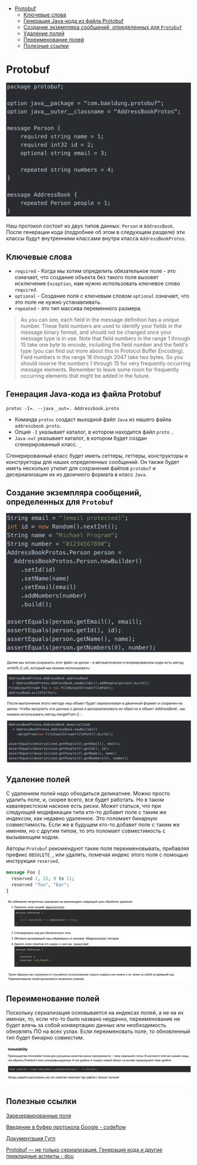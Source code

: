 <!-- TOC -->
* [Protobuf](#protobuf)
  * [Ключевые слова](#ключевые-слова)
  * [Генерация Java-кода из файла Protobuf](#генерация-java-кода-из-файла-protobuf)
  * [Создание экземпляра сообщений, определенных для `Protobuf`](#создание-экземпляра-сообщений-определенных-для-protobuf)
  * [Удаление полей](#удаление-полей)
  * [Переименование полей](#переименование-полей)
  * [Полезные ссылки](#полезные-ссылки)
<!-- TOC -->

# Protobuf

![Screenshot](../../resources/proto1.png)

Наш протокол состоит из двух типов данных: `Person` и `AddressBook`. После генерации кода (подробнее об этом в следующем разделе) эти классы будут внутренними 
классами внутри класса `AddressBookProtos`.

## Ключевые слова
- `required` - Когда мы хотим определить обязательное поле - это означает, что создание объекта без такого поля вызовет исключение `Exception`, нам нужно 
использовать  ключевое слово `required`.
- `optional` - Создание поля с ключевым словом `optional` означает, что это поле не нужно устанавливать. 
- `repeated` - это тип массива переменного размера.

> As you can see, each field in the message definition has a unique number. These field numbers are used to identify your fields in the message binary format, 
and should not be changed once your message type is in use. Note that field numbers in the range 1 through 15 take one byte to encode, including the field 
number and the field's type (you can find out more about this in Protocol Buffer Encoding). Field numbers in the range 16 through 2047 take two bytes. So you 
should reserve the numbers 1 through 15 for very frequently occurring message elements. Remember to leave some room for frequently occurring elements that 
might be added in the future.

## Генерация Java-кода из файла Protobuf

```
protoc -I=. --java__out=. Addressbook.proto
```

- Команда `protoc` создаст выходной файл `Java` из нашего файла `addressbook.proto`. 
- Опция `-I` указывает каталог, в котором находится файл `proto` `.` 
- `Java-out` указывает каталог, в котором будет создан сгенерированный класс. `_`

Сгенерированный класс будет иметь сеттеры, геттеры, конструкторы и конструкторы для наших определенных сообщений. Он также будет иметь несколько утилит для 
сохранения файлов `protobuf` и десериализации их из двоичного формата в класс `Java`.

## Создание экземпляра сообщений, определенных для `Protobuf`

![Screenshot](../../resources/proto2.png)

![Screenshot](../../resources/proto3.png)

## Удаление полей

С удалением полей надо обходиться деликатнее. Можно просто удалить поле, и, скорее всего, все будет работать. Но в таком кавалеристском наскоке есть риски.
Может статься, что при следующей модификации типа кто-то добавит поле с таким же индексом, как недавно удаленное. Это поломает бинарную совместимость. Если же 
в будущем кто-то добавит поле с таким же именем, но с другим типом, то это поломает совместимость с вызывающим кодом.

Авторы `Protobuf` рекомендуют такие поля переименовывать, прибавляя префикс `OBSOLETE_`, или удалять, помечая индекс этого поля с помощью инструкции 
`reserved`.

```proto
message Foo {
  reserved 2, 15, 9 to 11;
  reserved "foo", "bar";
}
```

![Screenshot](../../resources/proto4.png)

## Переименование полей

Поскольку сериализация основывается на индексах полей, а не на их именах, то, если что-то было названо неудачно, переименование не будет влечь за собой 
конвертацию данных или необходимость обновлять ПО на всех узлах. Если переименовать поле, то обновленный тип будет бинарно совместим.

![Screenshot](../../resources/proto5.png)


## Полезные ссылки

[Зарезервированные поля](https://developers.google.com/protocol-buffers/docs/proto3#reserved)

[Введение в буфер протокола Google - codeflow](https://www.codeflow.site/ru/article/google-protocol-buffer)

[Документация Гугл](https://developers.google.com/protocol-buffers/docs/proto3)

[Protobuf — не только сериализация. Генерация кода и другие прикладные аспекты - dou](https://dou.ua/lenta/articles/protobuf-guide/)
